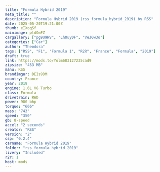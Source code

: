 ```yaml
---
title: "Formula Hybrid 2019"
meta_title: ""
description: "Formula Hybrid 2019 (rss_formula_hybrid_2019) by RSS"
date: 2025-05-20T19:21:00Z
thumb: eIXoqSf
mainimage: ptdOmFZ
cargallery: ["pg9U9HV", "LhOuy0F", "VeJGw3o"]
categories: ["Car"]
author: "Theodora"
tags: ["RSS", "F1", "Formula 1", "R2R", "France", "Formula", "2019"]
draft: true
link: https://mods.to/Yolm683127235cad9
zipsize: "453 MB"
manu: RSS
brandimgur: DEIs9DM
country: France
year: 2019
engine: 1.6L V6 Turbo
class: Formula
drivetrain: RWD
power: 980 bhp 
torque: "666"
mass: "743"
speed: "350"
gb: 8-speed
accel: "2 seconds"
creator: "RSS"
version: "2"
csp: "0.2.4"
carname: "Formula Hybrid 2019"
folder: "rss_formula_hybrid_2019"
livery: "Included"
r2r: 1
host: mods
---
```

